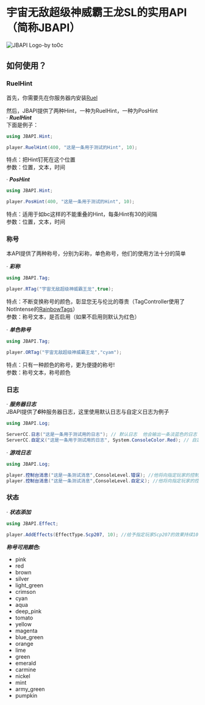 # 宇宙无敌超级神威霸王龙SL的实用API（简称JBAPI）
 ![JBAPI Logo-by to0c](https://github.com/Carl-Frellett/ThepracticalAPIoftheUniverseInvincibleSuperGodMightyTyrannosaurusRexSL/blob/main/Icon.png#pic_center )<br>  
 
## 如何使用？
### RuelHint
首先，你需要先在你服务器内安装[Ruel](https://github.com/Ruemena/RueI)

然后，JBAPI提供了两种Hint，一种为RuelHint，一种为PosHint  
· ***RuelHint***  
下面是例子：
``` csharp
using JBAPI.Hint;

player.RuelHint(400, "这是一条用于测试的Hint", 10);
```
特点：把Hint钉死在这个位置  
参数：位置，文本，时间

· ***PosHint***
``` csharp
using JBAPI.Hint;

player.PosHint(400, "这是一条用于测试的Hint", 10);
```
特点：适用于如bc这样的不能重叠的Hint，每条Hint有30的间隔  
参数：位置，文本，时间

### 称号
本API提供了两种称号，分别为彩称，单色称号，他们的使用方法十分的简单

· ***彩称***
``` csharp
using JBAPI.Tag;

player.RTag("宇宙无敌超级神威霸王龙",true);
```
特点：不断变换称号的颜色，彰显您无与伦比的尊贵（TagController使用了NotIntense的[RainbowTags](https://github.com/NotIntense/RainbowTags)）  
参数：称号文本，是否启用（如果不启用则默认为红色）

· ***单色称号***
``` csharp
using JBAPI.Tag;

player.ORTag("宇宙无敌超级神威霸王龙","cyam");
```
特点：只有一种颜色的称号，更为便捷的称号!  
参数：称号文本，称号颜色

### 日志
· ***服务器日志***  
JBAPI提供了***6***种服务器日志，这里使用默认日志与自定义日志为例子
``` csharp
using JBAPI.Log;

ServerCC.日志("这是一条用于测试用的日志"); // 默认日志  他会输出一条淡蓝色的日志
ServerCC.自定义("这是一条用于测试用的日志", System.ConsoleColor.Red); // 自定义颜色日志  他会输出一条指定颜色（示例为红色）的日志
```
· ***游戏日志***  
``` csharp
using JBAPI.Log;

player.控制台消息("这是一条测试消息",ConsoleLevel.错误); //他将向指定玩家的控制台输出"[错误] 这是一条测试消息"，颜色为红色
player.控制台消息("这是一条测试消息",ConsoleLevel.自定义); //他将向指定玩家的控制台输出"这是一条测试消息"，默认自定义没有颜色（控制台的是灰色"gray"）
```
### 状态
· ***状态添加***  
``` csharp
using JBAPI.Effect;

player.AddEffects(EffectType.Scp207, 10); //给予指定玩家Scp207的效果持续10秒
``` 

***称号可用颜色:***
* pink
* red
* brown
* silver
* light_green
* crimson
* cyan
* aqua
* deep_pink
* tomato
* yellow
* magenta
* blue_green
* orange
* lime
* green
* emerald
* carmine
* nickel
* mint
* army_green
* pumpkin
